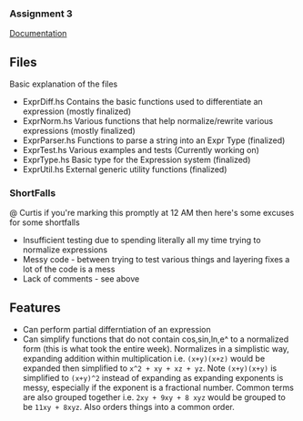### Assignment 3


[Documentation](https://chenc118.github.io/projects/Haskell.sMath/docs/index.html)

## Files

Basic explanation of the files

- ExprDiff.hs Contains the basic functions used to differentiate an expression (mostly finalized)
- ExprNorm.hs Various functions that help normalize/rewrite various expressions (mostly finalized)
- ExprParser.hs Functions to parse a string into an Expr Type (finalized)
- ExprTest.hs Various examples and tests (Currently working on)
- ExprType.hs Basic type for the Expression system (finalized)
- ExprUtil.hs External generic utility functions (finalized)


### ShortFalls

@ Curtis if you're marking this promptly at 12 AM then here's some excuses for some shortfalls

- Insufficient testing due to spending literally all my time trying to normalize expressions
- Messy code - between trying to test various things and layering fixes a lot of the code is a mess
- Lack of comments - see above

## Features

- Can perform partial differntiation of an expression
- Can simplify functions that do not contain cos,sin,ln,e^ to a normalized form (this is what took the entire week). Normalizes in a simplistic way, expanding addition within multiplication i.e. `(x+y)(x+z)` would be expanded then simplified to `x^2 + xy + xz + yz`. Note `(x+y)(x+y)` is simplified to `(x+y)^2` instead of expanding as expanding exponents is messy, especially if the exponent is a fractional number. Common terms are also grouped together i.e. `2xy + 9xy + 8 xyz` would be grouped to be `11xy + 8xyz`. Also orders things into a common order.
